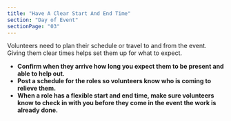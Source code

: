 ```yaml
---
title: "Have A Clear Start And End Time"
section: "Day of Event"
sectionPage: "03"
---
```


Volunteers need to plan their schedule or travel to and from the event. Giving them clear times helps set them up for what to expect.

- **Confirm when they arrive how long you expect them to be present and able to help out.**
- **Post a schedule for the roles so volunteers know who is coming to relieve them.**
- **When a role has a flexible start and end time, make sure volunteers know to check in with you before they come in the event the work is already done.**
